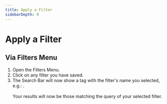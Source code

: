 ```yaml
---
title: Apply a Filter
sidebarDepth: 0
---
```


# Apply a Filter

## Via Filters Menu

<Row>
	<Col>
    <ol>
      <li>Open the <router-link to="/elements/filters-menu/">Filters Menu</router-link>.</li>
      <li>Click on any filter you have saved.</li>
      <li>The <router-link to="/elements/search-bar/">Search Bar</router-link> will now show a tag with the filter's name you selected, e.g.: <GsfFilterTag :filter="{ name: 'Enhancements' }"/>.</li>
      <br>Your results will now be those matching the query of your selected filter.
    </ol>
  </Col>

  <Col>
    <GsfFiltersMenu width="100%"/>
  </Col>
</Row>

